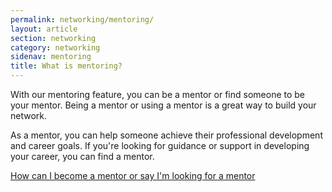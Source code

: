 ```yaml
---
permalink: networking/mentoring/
layout: article
section: networking
category: networking
sidenav: mentoring
title: What is mentoring?
---
```


With our mentoring feature, you can be a mentor or find someone to be your mentor. Being a mentor or using a mentor is a great way to build your network.

As a mentor, you can help someone achieve their professional development and career goals. If you're looking for guidance or support in developing your career, you can find a mentor.

[How can I become a mentor or say I'm looking for a mentor](../become-mentor)


